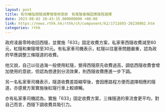 ```yaml
---
layout: post
title: 有司機指西隧減費增使用意欲　有駕駛者稱因應路程選擇
date: 2023-08-02 10:43:15.000000000 +08:00
link: https://news.rthk.hk/rthk/ch/component/k2/1711693-20230802.htm
categories: rthk
---
```


政府凌晨零時收回西隧，並實施「633」固定收費方案，私家車西隧收費減至60元，紅隧和東隧增至30元。有私家車司機表示，紅隧以往塞車問題嚴重，認為政府早應調整三條隧道的收費。

他又說，自己以往過海一般使用紅隧，覺得西隧原先收費過高，調低西隧收費會增加使用的意欲，但認為想達到分流效果，則西隧收費應進一步下調。

另一名私家車司機表示，隧道收費差距縮窄後，會因應路程方便而選擇相應的隧道，亦感覺方案實施後紅隧行車上較順暢。

亦有私家車司機認為，實施「633」固定收費方案，三條隧道的車流會更平均，對自己而言，西隧下調收費具吸引力。
